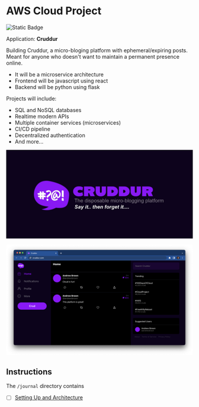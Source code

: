 # AWS Cloud Project

![Static Badge](https://img.shields.io/badge/Status-In_Progress-8918F4?style=for-the-badge)

Application: **Cruddur**

Building Cruddur, a micro-bloging platform with ephemeral/expiring posts. Meant for anyone who doesn't want to maintain a permanent presence online.

- It will be a microservice architecture
- Frontend will be javascript using react
- Backend will be python using flask

Projects will include:
- SQL and NoSQL databases
- Realtime modern APIs
- Multiple container services (microservices)
- CI/CD pipeline
- Decentralized authentication
- And more...

![Cruddur Graphic](_docs/assets/cruddur-banner.jpg)

![Cruddur Screenshot](_docs/assets/cruddur-screenshot.png)

## Instructions

The `/journal` directory contains

- [ ] [Setting Up and Architecture](journal/week1.md)